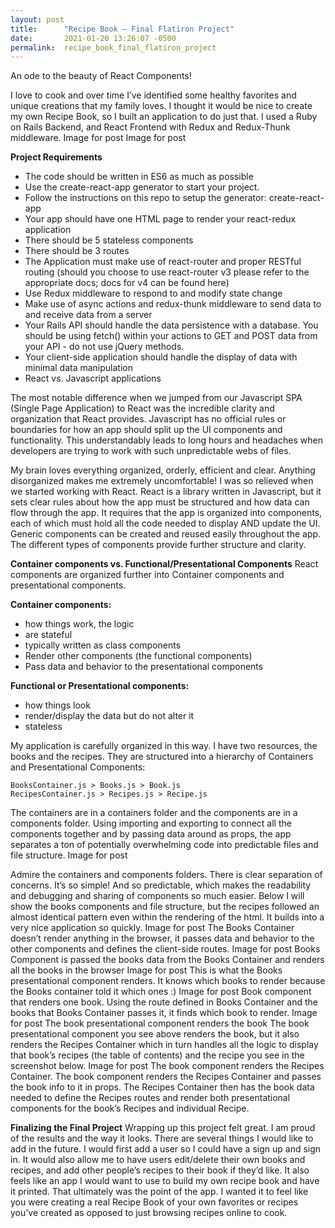```yaml
---
layout: post
title:      "Recipe Book — Final Flatiron Project"
date:       2021-01-20 13:26:07 -0500
permalink:  recipe_book_final_flatiron_project
---
```



An ode to the beauty of React Components!

I love to cook and over time I’ve identified some healthy favorites and unique creations that my family loves. I thought it would be nice to create my own Recipe Book, so I built an application to do just that. I used a Ruby on Rails Backend, and React Frontend with Redux and Redux-Thunk middleware.
Image for post
Image for post

**Project Requirements**
* The code should be written in ES6 as much as possible
* Use the create-react-app generator to start your project.
* Follow the instructions on this repo to setup the generator: create-react-app
* Your app should have one HTML page to render your react-redux application
* There should be 5 stateless components
* There should be 3 routes
* The Application must make use of react-router and proper RESTful routing (should you choose to use react-router v3 please refer to the appropriate docs; docs for v4 can be found here)
* Use Redux middleware to respond to and modify state change
* Make use of async actions and redux-thunk middleware to send data to and receive data from a server
* Your Rails API should handle the data persistence with a database. You should be using fetch() within your actions to GET and POST data from your API - do not use jQuery methods.
* Your client-side application should handle the display of data with minimal data manipulation
* React vs. Javascript applications

The most notable difference when we jumped from our Javascript SPA (Single Page Application) to React was the incredible clarity and organization that React provides. Javascript has no official rules or boundaries for how an app should split up the UI components and functionality. This understandably leads to long hours and headaches when developers are trying to work with such unpredictable webs of files.

My brain loves everything organized, orderly, efficient and clear. Anything disorganized makes me extremely uncomfortable! I was so relieved when we started working with React.
React is a library written in Javascript, but it sets clear rules about how the app must be structured and how data can flow through the app. It requires that the app is organized into components, each of which must hold all the code needed to display AND update the UI. Generic components can be created and reused easily throughout the app. The different types of components provide further structure and clarity.

**Container components vs. Functional/Presentational Components**
React components are organized further into Container components and presentational components.

**Container components:**
* how things work, the logic
* are stateful
* typically written as class components
* Render other components (the functional components)
* Pass data and behavior to the presentational components

**Functional or Presentational components:**
* how things look
* render/display the data but do not alter it
* stateless

My application is carefully organized in this way. I have two resources, the books and the recipes. They are structured into a hierarchy of Containers and Presentational Components:
```
BooksContainer.js > Books.js > Book.js
RecipesContainer.js > Recipes.js > Recipe.js
```
The containers are in a containers folder and the components are in a components folder. Using importing and exporting to connect all the components together and by passing data around as props, the app separates a ton of potentially overwhelming code into predictable files and file structure.
Image for post

Admire the containers and components folders. There is clear separation of concerns.
It’s so simple! And so predictable, which makes the readability and debugging and sharing of components so much easier.
Below I will show the books components and file structure, but the recipes followed an almost identical pattern even within the rendering of the html. It builds into a very nice application so quickly.
Image for post
The Books Container doesn’t render anything in the browser, it passes data and behavior to the other components and defines the client-side routes.
Image for post
Books Component is passed the books data from the Books Container and renders all the books in the browser
Image for post
This is what the Books presentational component renders. It knows which books to render because the Books container told it which ones :)
Image for post
Book component that renders one book. Using the route defined in Books Container and the books that Books Container passes it, it finds which book to render.
Image for post
The book presentational component renders the book
The book presentational component you see above renders the book, but it also renders the Recipes Container which in turn handles all the logic to display that book’s recipes (the table of contents) and the recipe you see in the screenshot below.
Image for post
The book component renders the Recipes Container.
The book component renders the Recipes Container and passes the book info to it in props. The Recipes Container then has the book data needed to define the Recipes routes and render both presentational components for the book’s Recipes and individual Recipe.

**Finalizing the Final Project**
Wrapping up this project felt great. I am proud of the results and the way it looks. There are several things I would like to add in the future. I would first add a user so I could have a sign up and sign in. It would also allow me to have users edit/delete their own books and recipes, and add other people’s recipes to their book if they’d like. It also feels like an app I would want to use to build my own recipe book and have it printed. That ultimately was the point of the app. I wanted it to feel like you were creating a real Recipe Book of your own favorites or recipes you’ve created as opposed to just browsing recipes online to cook.




